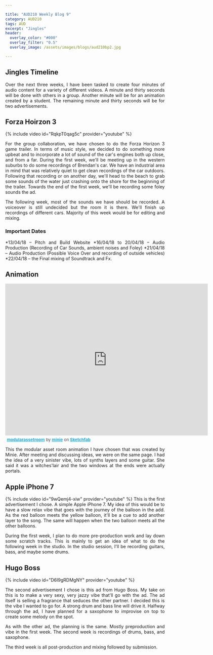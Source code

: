 ```yaml
---

title: "AUD210 Weekly Blog 9"
category: AUD210
tags: AUD
excerpt: "Jingles"
header:
  overlay_color: "#000"
  overlay_filter: "0.5"
  overlay_image: /assets/images/blogs/aud210bp2.jpg

---
```

<style>
body {
text-align: justify}
</style>



## Jingles Timeline

Over the next three weeks, I have been tasked to create four minutes of audio content for a variety of different videos. A minute and thirty seconds will be done with others in a group. Another minute will be for an animation created by a student. The remaining minute and thirty seconds will be for two advertisements. 


## Forza Hoirzon 3
{% include video id="RqkpT0qag5c" provider="youtube" %}

For the group collaboration, we have chosen to do the Forza Horizon 3 game trailer. In terms of music style, we decided to do something more upbeat and to incorporate a lot of sound of the car's engines both up close, and from a far. During the first week, we'll be meeting up in the western suburbs to do some recordings of Brendan's car. We have an industrial area in mind that was relatively quiet to get clean recordings of the car outdoors. Following that recording or on another day, we'll head to the beach to grab some sounds of the water just crashing onto the shore for the beginning of the trailer. Towards the end of the first week, we'll be recording some foley sounds the ad.

The following week, most of the sounds we have should be recorded. A voiceover is still undecided but the room it is there. We'll finish up recordings of different cars. Majority of this week would be for editing and mixing. 

### Important Dates
*13/04/18 – Pitch and Build Website
*16/04/18 to 20/04/18 – Audio Production (Recording of Car Sounds, ambient noises and Foley)
*21/04/18 – Audio Production (Possible Voice Over and recording of outside vehicles)
*22/04/18 – the Final mixing of Soundtrack and Fx.

## Animation 
<div class="sketchfab-embed-wrapper"><iframe width="640" height="480" src="https://sketchfab.com/models/d6fc89e4e0534ab193521fd724c7f7d0/embed" frameborder="0" allowvr allowfullscreen mozallowfullscreen="true" webkitallowfullscreen="true" onmousewheel=""></iframe> <p style="font-size: 13px; font-weight: normal; margin: 5px; color: #4A4A4A;"> <a href="https://sketchfab.com/models/d6fc89e4e0534ab193521fd724c7f7d0?utm_medium=embed&utm_source=website&utm_campain=share-popup" target="_blank" style="font-weight: bold; color: #1CAAD9;">modularassetroom</a> by <a href="https://sketchfab.com/minie?utm_medium=embed&utm_source=website&utm_campain=share-popup" target="_blank" style="font-weight: bold; color: #1CAAD9;">minie</a> on <a href="https://sketchfab.com?utm_medium=embed&utm_source=website&utm_campain=share-popup" target="_blank" style="font-weight: bold; color: #1CAAD9;">Sketchfab</a> </p> </div>

This the modular asset room animation I have chosen that was created by Minie. After meeting and discussing ideas, we were on the same page. I had the idea of a very sinister vibe, lots of synths layers and some guitar. She said it was a witches'lair and the two windows at the ends were actually portals. 

## Apple iPhone 7
{% include video id="9wQemj4-xiw" provider="youtube" %}
 This is the first advertisement I chose. A simple Apple iPhone 7. My idea of this would be to have a slow relax vibe that goes with the journey of the balloon in the add. As the red balloon meets the yellow balloon, it'll be a cue to add another layer to the song. The same will happen when the two balloon meets all the other balloons. 
 
During the first week, I plan to do more pre-production work and lay down some scratch tracks. This is mainly to get an idea of what to do the following week in the studio. In the studio session, I'll be recording guitars, bass, and maybe some drums. 

## Hugo Boss 
{% include video id="D6I9gRDMgNY" provider="youtube" %}

The second advertisement I chose is this ad from Hugo Boss. My take on this is to make a very sexy, very jazzy vibe that'll go with the ad. The ad itself is selling a fragrance that seduces the other partner. I decided this is the vibe I wanted to go for. A strong drum and bass line will drive it. Halfway through the ad, I have planned for a saxophone to improvise on top to create some melody on the spot. 

As with the other ad, the planning is the same. Mostly preproduction and vibe in the first week. The second week is recordings of drums, bass, and saxophone.

The third week is all post-production and mixing followed by submission.